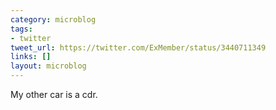 ```yaml
---
category: microblog
tags:
- twitter
tweet_url: https://twitter.com/ExMember/status/3440711349
links: []
layout: microblog
---
```

My other car is a cdr.
